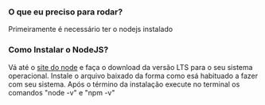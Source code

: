 ### O que eu preciso para rodar?

Primeiramente é necessário ter o nodejs instalado

### Como Instalar o NodeJS? 

Vá até o [site do node](https://nodejs.org) e faça o download da versão LTS para o seu sistema operacional. Instale o arquivo baixado da forma como esá habituado a fazer com seu sistema.
Após o término da instalação execute no terminal os comandos "node -v" e "npm -v"